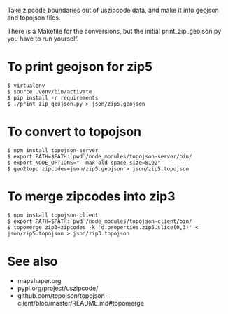 Take zipcode boundaries out of uszipcode data, and make it into
geojson and topojson files.

There is a Makefile for the conversions, but the initial
print_zip_geojson.py you have to run yourself.

# To print geojson for zip5

```
$ virtualenv
$ source .venv/bin/activate
$ pip install -r requirements
$ ./print_zip_geojson.py > json/zip5.geojson
```

# To convert to topojson

```
$ npm install topojson-server
$ export PATH=$PATH:`pwd`/node_modules/topojson-server/bin/
$ export NODE_OPTIONS="--max-old-space-size=8192"
$ geo2topo zipcodes=json/zip5.geojson > json/zip5.topojson
```

# To merge zipcodes into zip3

```
$ npm install topojson-client
$ export PATH=$PATH:`pwd`/node_modules/topojson-client/bin/
$ topomerge zip3=zipcodes -k 'd.properties.zip5.slice(0,3)' < json/zip5.topojson > json/zip3.topojson
```



# See also

- mapshaper.org
- pypi.org/project/uszipcode/
- github.com/topojson/topojson-client/blob/master/README.md#topomerge

